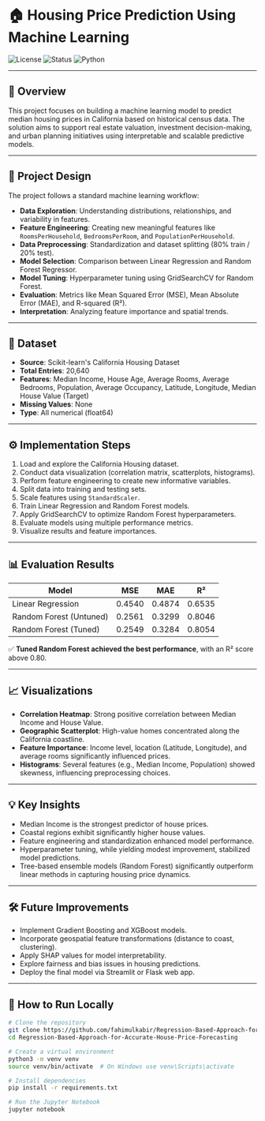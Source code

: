 # 🏠 Housing Price Prediction Using Machine Learning

![License](https://img.shields.io/badge/license-MIT-blue.svg)
![Status](https://img.shields.io/badge/status-Completed-success)
![Python](https://img.shields.io/badge/python-3.8%2B-green)

---

## 📄 Overview

This project focuses on building a machine learning model to predict median housing prices in California based on historical census data. The solution aims to support real estate valuation, investment decision-making, and urban planning initiatives using interpretable and scalable predictive models.

---

## 🚀 Project Design

The project follows a standard machine learning workflow:

- **Data Exploration**: Understanding distributions, relationships, and variability in features.
- **Feature Engineering**: Creating new meaningful features like `RoomsPerHousehold`, `BedroomsPerRoom`, and `PopulationPerHousehold`.
- **Data Preprocessing**: Standardization and dataset splitting (80% train / 20% test).
- **Model Selection**: Comparison between Linear Regression and Random Forest Regressor.
- **Model Tuning**: Hyperparameter tuning using GridSearchCV for Random Forest.
- **Evaluation**: Metrics like Mean Squared Error (MSE), Mean Absolute Error (MAE), and R-squared (R²).
- **Interpretation**: Analyzing feature importance and spatial trends.

---

## 📂 Dataset

- **Source**: Scikit-learn's California Housing Dataset
- **Total Entries**: 20,640
- **Features**: Median Income, House Age, Average Rooms, Average Bedrooms, Population, Average Occupancy, Latitude, Longitude, Median House Value (Target)
- **Missing Values**: None
- **Type**: All numerical (float64)

---

## ⚙️ Implementation Steps

1. Load and explore the California Housing dataset.
2. Conduct data visualization (correlation matrix, scatterplots, histograms).
3. Perform feature engineering to create new informative variables.
4. Split data into training and testing sets.
5. Scale features using `StandardScaler`.
6. Train Linear Regression and Random Forest models.
7. Apply GridSearchCV to optimize Random Forest hyperparameters.
8. Evaluate models using multiple performance metrics.
9. Visualize results and feature importances.

---

## 📊 Evaluation Results

| Model                   | MSE    | MAE    | R²     |
|--------------------------|--------|--------|--------|
| Linear Regression        | 0.4540 | 0.4874 | 0.6535 |
| Random Forest (Untuned)  | 0.2561 | 0.3299 | 0.8046 |
| Random Forest (Tuned)    | 0.2549 | 0.3284 | 0.8054 |

✅ **Tuned Random Forest achieved the best performance**, with an R² score above 0.80.

---

## 📈 Visualizations

- **Correlation Heatmap**: Strong positive correlation between Median Income and House Value.
- **Geographic Scatterplot**: High-value homes concentrated along the California coastline.
- **Feature Importance**: Income level, location (Latitude, Longitude), and average rooms significantly influenced prices.
- **Histograms**: Several features (e.g., Median Income, Population) showed skewness, influencing preprocessing choices.

---

## 💡 Key Insights

- Median Income is the strongest predictor of house prices.
- Coastal regions exhibit significantly higher house values.
- Feature engineering and standardization enhanced model performance.
- Hyperparameter tuning, while yielding modest improvement, stabilized model predictions.
- Tree-based ensemble models (Random Forest) significantly outperform linear methods in capturing housing price dynamics.

---

## 🛠️ Future Improvements

- Implement Gradient Boosting and XGBoost models.
- Incorporate geospatial feature transformations (distance to coast, clustering).
- Apply SHAP values for model interpretability.
- Explore fairness and bias issues in housing predictions.
- Deploy the final model via Streamlit or Flask web app.

---

## 📢 How to Run Locally

```bash
# Clone the repository
git clone https://github.com/fahimulkabir/Regression-Based-Approach-for-Accurate-House-Price-Forecasting.git
cd Regression-Based-Approach-for-Accurate-House-Price-Forecasting

# Create a virtual environment
python3 -m venv venv
source venv/bin/activate  # On Windows use venv\Scripts\activate

# Install dependencies
pip install -r requirements.txt

# Run the Jupyter Notebook
jupyter notebook
